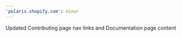 ```yaml
---
'polaris.shopify.com': minor
---
```


Updated Contributing page nav links and Documentation page content
